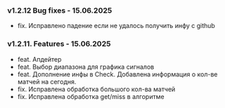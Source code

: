 ### v1.2.12 Bug fixes - 15.06.2025
- fix. Исправлено падение если не удалось получить инфу с github

### v1.2.11. Features - 15.06.2025
- feat. Апдейтер
- feat. Выбор диапазона для графика сигналов
- feat. Дополнение инфы в Check. Добавлена информация о кол-ве матчей на сегодня.
- fix. Исправлена обработка большого кол-ва матчей
- fix. Исправлена обработка get/miss в алгоритме
